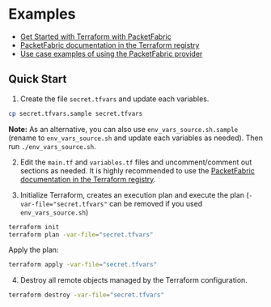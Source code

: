 # Examples

- [Get Started with Terraform with PacketFabric](https://docs.packetfabric.com/api/terraform/)
- [PacketFabric documentation in the Terraform registry](https://registry.terraform.io/providers/PacketFabric/packetfabric/latest/docs)
- [Use case examples of using the PacketFabric provider](./use-cases)

## Quick Start

1. Create the file ``secret.tfvars`` and update each variables.

```sh
cp secret.tfvars.sample secret.tfvars
```

**Note:** As an alternative, you can also use ``env_vars_source.sh.sample`` (rename to ``env_vars_source.sh`` and update each variables as needed). Then run ``./env_vars_source.sh``.

2. Edit the ``main.tf`` and ``variables.tf`` files and uncomment/comment out sections as needed. It is highly recommended to use the [PacketFabric documentation in the Terraform registry](https://registry.terraform.io/providers/PacketFabric/packetfabric/latest/docs).

3. Initialize Terraform, creates an execution plan and execute the plan (``-var-file="secret.tfvars"`` can be removed if you used ``env_vars_source.sh``)

```sh
terraform init
terraform plan -var-file="secret.tfvars"
```

Apply the plan:

```sh
terraform apply -var-file="secret.tfvars"
```

4. Destroy all remote objects managed by the Terraform configuration.

```sh
terraform destroy -var-file="secret.tfvars"
```